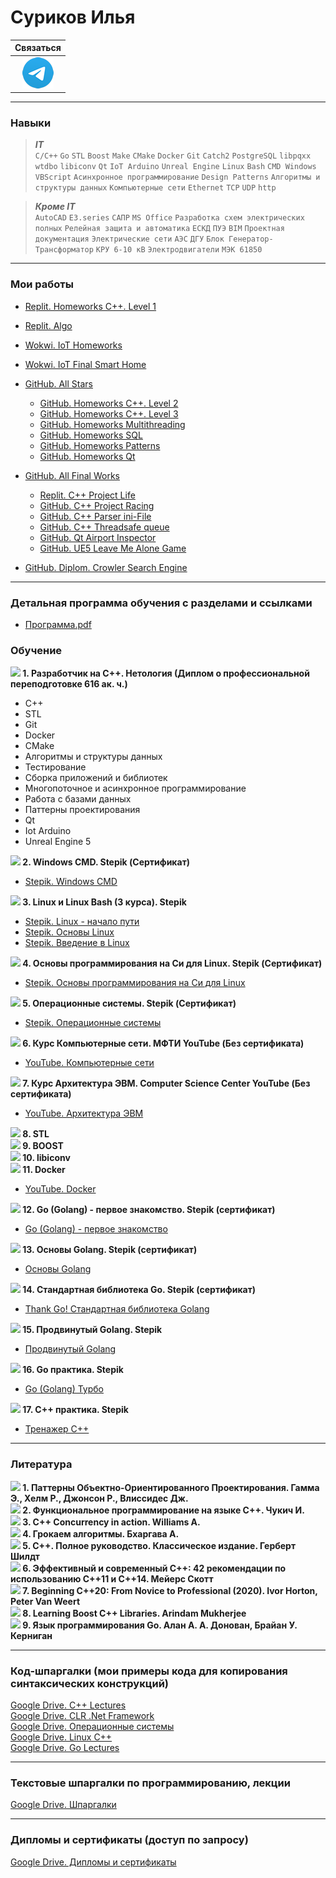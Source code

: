 # Суриков Илья  

|Связаться|
|:---:|
|[![Telegramm](./img/TGLogo.png)](https://t.me/CxxICE "Telegramm")|

---
### Навыки  
>***IT***  
>`C/C++` `Go` `STL` `Boost` `Make` `CMake` `Docker` `Git` `Catch2` `PostgreSQL` `libpqxx` `wtdbo` `libiconv` `Qt` `IoT Arduino` `Unreal Engine` `Linux` `Bash` `CMD Windows` `VBScript` `Асинхронное программирование` `Design Patterns` `Алгоритмы и структуры данных` `Компьютерные сети` `Ethernet` `TCP` `UDP` `http`

>***Кроме IT***  
>`AutoCAD` `E3.series` `САПР` `MS Office` `Разработка схем электрических полных` `Релейная защита и автоматика` `ЕСКД` `ПУЭ` `BIM` `Проектная документация` `Электрические сети` `АЭС` `ДГУ` `Блок Генератор-Трансформатор` `КРУ 6-10 кВ` `Электродвигатели` `МЭК 61850`

---
### Мои работы
- [Replit. Homeworks C++. Level 1](https://replit.com/@IliaSurikov)  
- [Replit. Algo](https://replit.com/@IliaSurikov)  

- [Wokwi. IoT Homeworks](https://wokwi.com/makers/cxxice)   
- [Wokwi. IoT Final Smart Home](https://wokwi.com/projects/383835342143394817)  

- [GitHub. All Stars](https://github.com/CxxICE?tab=stars)  
    - [GitHub. Homeworks С++. Level 2](https://github.com/stars/CxxICE/lists/003-cpp-basic)  
    - [GitHub. Homeworks С++. Level 3](https://github.com/stars/CxxICE/lists/005-cpp-advanced)  
    - [GitHub. Homeworks Multithreading](https://github.com/stars/CxxICE/lists/007-multithreading)  
    - [GitHub. Homeworks SQL](https://github.com/stars/CxxICE/lists/006-cpp-sql)  
    - [GitHub. Homeworks Patterns](https://github.com/stars/CxxICE/lists/008-patterns)  
    - [GitHub. Homeworks Qt](https://github.com/stars/CxxICE/lists/009-qt)  

- [GitHub. All Final Works](https://github.com/stars/CxxICE/lists/mortar-board-projects-c)  
    - [Replit. C++ Project Life](https://replit.com/@IliaSurikov/20221225ProjectLife?v=1#_Project_Life.cpp)  
    - [GitHub. C++ Project Racing](https://github.com/CxxICE/2_Project_Racing)  
    - [GitHub. C++ Parser ini-File](https://github.com/CxxICE/5_Parser_ini_File)  
    - [GitHub. C++ Threadsafe queue](https://github.com/CxxICE/7_Threadsafe_queue)  
    - [GitHub. Qt Airport Inspector](https://github.com/CxxICE/9_Qt_Airport_Inspector)  
    - [GitHub. UE5 Leave Me Alone Game](https://github.com/CxxICE/11_LeaveMeAlone)  

- [GitHub. Diplom. Crowler Search Engine](https://github.com/CxxICE/12_Crowler_Search_Engine)  

---
### Детальная программа обучения с разделами и ссылками  
- [Программа.pdf](./docs/Программа%20обучения.pdf)  

### Обучение 

**![](https://geps.dev/progress/100)  1. Разработчик на С++. Нетология (Диплом о профессиональной переподготовке 616 ак. ч.)**  
- С++  
- STL
- Git
- Docker
- CMake
- Алгоритмы и структуры данных
- Тестирование
- Сборка приложений и библиотек
- Многопоточное и асинхронное программирование
- Работа с базами данных
- Паттерны проектирования
- Qt
- Iot Arduino
- Unreal Engine 5  

**![](https://geps.dev/progress/100)  2. Windows CMD. Stepik (Сертификат)**  
- [Stepik. Windows CMD](https://stepik.org/course/114966/)

**![](https://geps.dev/progress/100)  3. Linux и Linux Bash (3 курса). Stepik**  
- [Stepik. Linux - начало пути](https://stepik.org/course/126085/)  
- [Stepik. Основы Linux](https://stepik.org/course/762/)  
- [Stepik. Введение в Linux](https://stepik.org/course/73/)

**![](https://geps.dev/progress/100)  4. Основы программирования на Си для Linux. Stepik (Сертификат)**  
- [Stepik. Основы программирования на Си для Linux](https://stepik.org/course/548/)  

**![](https://geps.dev/progress/100)  5. Операционные системы. Stepik (Сертификат)**  
- [Stepik. Операционные системы](https://stepik.org/course/1780/)

**![](https://geps.dev/progress/100)  6. Курс Компьютерные сети. МФТИ YouTube (Без сертификата)**  
- [YouTube. Компьютерные сети](https://www.youtube.com/playlist?list=PLthfp5exSWErPFK_-EAhVtxO3XoY0gsSe)  

**![](https://geps.dev/progress/100)  7. Курс Архитектура ЭВМ. Computer Science Center YouTube (Без сертификата)**  
- [YouTube. Архитектура ЭВМ](https://www.youtube.com/playlist?list=PLnseyzyGdZdfv8H7LkvyVVE33fbBZaSdH)  

**![](https://geps.dev/progress/80)  8. STL**  
**![](https://geps.dev/progress/30)  9. BOOST**  
**![](https://geps.dev/progress/100)  10. libiconv**  
**![](https://geps.dev/progress/100)  11. Docker**   
- [YouTube. Docker](https://www.youtube.com/watch?v=O8N1lvkIjig&list=PLMj0F28ZbVqMP7E5QXIrAMCWTjSIiTbui&index=1)  

**![](https://geps.dev/progress/100)  12. Go (Golang) - первое знакомство. Stepik (сертификат)**
- [Go (Golang) - первое знакомство](https://stepik.org/course/100208/)

**![](https://geps.dev/progress/100)  13. Основы Golang. Stepik (сертификат)**
- [Основы Golang](https://stepik.org/course/211704/)

**![](https://geps.dev/progress/100)  14. Стандартная библиотека Go. Stepik (сертификат)**
- [Thank Go! Стандартная библиотека Golang](https://stepik.org/course/133305/)

**![](https://geps.dev/progress/30)  15. Продвинутый Golang. Stepik**
- [Продвинутый Golang](https://stepik.org/course/223447/)

**![](https://geps.dev/progress/55)  16. Go практика. Stepik**
- [Go (Golang) Турбо](https://stepik.org/course/186513/)

**![](https://geps.dev/progress/35)  17. С++ практика. Stepik**
- [Тренажер С++](https://stepik.org/course/199780/)

---
### Литература
**![](https://geps.dev/progress/100)  1. Паттерны Объектно-Ориентированного Проектирования. Гамма Э., Хелм Р., Джонсон Р., Влиссидес Дж.**  
**![](https://geps.dev/progress/100)  2. Функциональное программирование на языке C++. Чукич И.**  
**![](https://geps.dev/progress/100)  3. С++ Concurrency in action. Williams A.**  
**![](https://geps.dev/progress/100)  4. Грокаем алгоритмы. Бхаргава А.**  
**![](https://geps.dev/progress/50)  5. C++. Полное руководство. Классическое издание. Герберт Шилдт**  
**![](https://geps.dev/progress/30)  6. Эффективный и современный С++: 42 рекомендации по использованию C++11 и C++14. Мейерс Скотт**  
**![](https://geps.dev/progress/30)  7. Beginning C++20: From Novice to Professional (2020). Ivor Horton, Peter Van Weert**  
**![](https://geps.dev/progress/30)  8. Learning Boost C++ Libraries. Arindam Mukherjee**  
**![](https://geps.dev/progress/15)  9. Язык программирования Go. Алан А. А. Донован, Брайан У. Керниган**

---
### Код-шпаргалки (мои примеры кода для копирования синтаксических конструкций)
[Google Drive. C++ Lectures](https://drive.google.com/drive/folders/1LhtBWmUUXrAAMANe_ad3fuO40DEL60RC?usp=sharing)  
[Google Drive. CLR .Net Framework](https://drive.google.com/drive/folders/1_vBlcM6oozSb9O6v5cuZawDjOn-9acET?usp=sharing)  
[Google Drive. Операционные системы](https://drive.google.com/drive/folders/10-YOy9cxCJiS64qCgsE5UQJYvfxCdMUh?usp=sharing)  
[Google Drive. Linux C++](https://drive.google.com/drive/folders/1CMc1NXByeGAjZNcmXtfsD7tbbWLttWdV?usp=sharing)  
[Google Drive. Go Lectures](https://drive.google.com/drive/folders/1tGxMMBgQodRhgYtRJfokfflnC6j-ml2s?usp=sharing)  

---
### Текстовые шпаргалки по программированию, лекции  
[Google Drive. Шпаргалки](https://drive.google.com/drive/folders/1KYI2GDd5zjWUwij_oPxtJF_9HnMkuLOL?usp=sharing)  

---
### Дипломы и сертификаты  (доступ по запросу)
[Google Drive. Дипломы и сертификаты](https://drive.google.com/drive/folders/1yA-aLgQqHpQ0X1z9dU2CzFymQd-qwWpQ?usp=sharing)  

